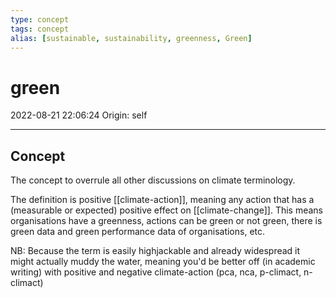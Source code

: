 ```yaml
---
type: concept
tags: concept
alias: [sustainable, sustainability, greenness, Green]
---
```


# green

2022-08-21 22:06:24
Origin: self

---

## Concept

The concept to overrule all other discussions on climate terminology.

The definition is positive [[climate-action]], meaning any action that has a (measurable or expected) positive effect on [[climate-change]].
This means organisations have a greenness, actions can be green or not green, there is green data and green performance data of organisations, etc.

NB: Because the term is easily highjackable and already widespread it might actually muddy the water, meaning you'd be better off (in academic writing) with positive and negative climate-action (pca, nca, p-climact, n-climact)

